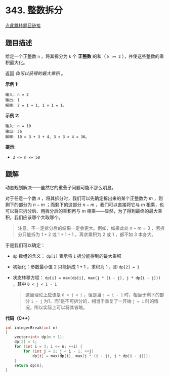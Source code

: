 # 343. 整数拆分

[点此跳转题目链接](https://leetcode.cn/problems/integer-break/description/)

## 题目描述

给定一个正整数 `n` ，将其拆分为 `k` 个 **正整数** 的和（ `k >= 2` ），并使这些整数的乘积最大化。

返回 *你可以获得的最大乘积* 。

 

**示例 1:**

```
输入: n = 2
输出: 1
解释: 2 = 1 + 1, 1 × 1 = 1。
```

**示例 2:**

```
输入: n = 10
输出: 36
解释: 10 = 3 + 3 + 4, 3 × 3 × 4 = 36。
```

 

**提示:**

- `2 <= n <= 58`



## 题解

动态规划解决——虽然它的重叠子问题可能不那么明显。

对于任意一个数 $n$ ，将其拆分时，我们可以先确定拆出来的某个正整数为 $m$ ，则剩下的部分为 $n - m$ ；而剩下的这部分 $n - m$ ，我们可以直接将它与 $m$ 相乘，也可以将它拆分后、用拆分后的乘积再与 $m$ 相乘——显然，为了得到最终的最大乘积，我们应该哪个大取哪个。

> 注意，不一定拆分后的结果一定会更大。例如，如果此处 $n - m = 3$ ，若拆分只能拆为 $1 + 2$ 或 $1 + 1 + 1$ ，再求乘积为 $2$ 或 $1$ ，都不如 $3$ 本身大。

于是我们可以确定：

- `dp` 数组的含义： `dp[i]` 表示将 `i` 拆分能得到的最大乘积

- 初始化：参数最小值 $2$ 只能拆成 $1 + 1$ ，求积为 $1$ ，即 `dp[2] = 1` 

- 状态转移方程： `dp[i] = max(dp[i], max(j * (i - j), j * dp[i - j]))`  ，其中 `0 < j < i - 1`

  > 这里理论上应该是 `0 < j < i` ，但是当 `j = i - 1` 时，相当于剩下的部分 `i - j` 为1，而1是不可拆分的，相当于重复了一开始 `j = 1` 时的情况，所以实际上可以将其省略。

**代码（C++）**

```cpp
int integerBreak(int n)
{
    vector<int> dp(n + 1);
    dp[2] = 1;
    for (int i = 3; i <= n; ++i) {
        for (int j = 1; j < i - 1; ++j) 
            dp[i] = max(dp[i], max(j * (i - j), j * dp[i - j]));
    }
    return dp[n];
}
```

